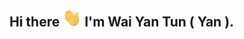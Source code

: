 ## Hi there <img src="https://github.com/WaiYanTun25/WaiYanTun25/blob/main/wave.gif" width="30px"> I'm Wai Yan Tun ( Yan ).

<!--
**WaiYanTun25/WaiYanTun25** is a ✨ _special_ ✨ repository because its `README.md` (this file) appears on your GitHub profile.

Here are some ideas to get you started:

- 🔭 I’m currently working on ...
- 🌱 I’m currently learning ...
- 👯 I’m looking to collaborate on ...
- 🤔 I’m looking for help with ...
- 💬 Ask me about ...
- 📫 How to reach me: ...
- 😄 Pronouns: ...
- ⚡ Fun fact: ...
-->
